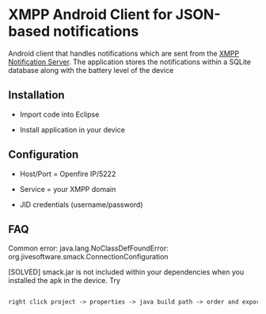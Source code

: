 XMPP Android Client for JSON-based notifications
================================================

Android client that handles notifications which are sent from the [XMPP Notification Server](https://github.com/huberflores/XMPPNotificationServer.git). The application stores the notifications within a SQLite database along with the battery level of the device


Installation
------------

- Import code into Eclipse

- Install application in your device



Configuration
-------------

- Host/Port = Openfire IP/5222

- Service = your XMPP domain

- JID credentials (username/password)



FAQ
----

Common error: java.lang.NoClassDefFoundError: org.jivesoftware.smack.ConnectionConfiguration

[SOLVED]
smack.jar is not included within your dependencies when you installed the apk in the device. Try

```xml

right click project -> properties -> java build path -> order and export -> check smack.jar 

```




